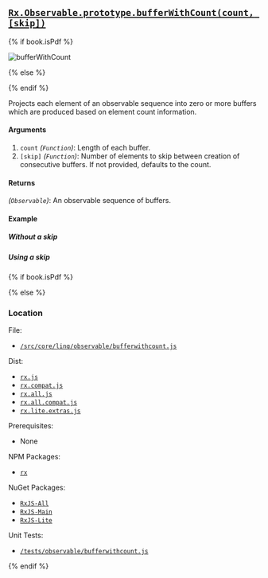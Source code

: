 ## [`Rx.Observable.prototype.bufferWithCount(count, [skip])`](https://github.com/Reactive-Extensions/RxJS/blob/master/src/core/linq/observable/bufferwithcount.js)

{% if book.isPdf %}

![bufferWithCount](http://reactivex.io/documentation/operators/images/bufferWithCount3.png)

{% else %}



{% endif %}

Projects each element of an observable sequence into zero or more buffers which are produced based on element count information.

#### Arguments
1. `count` *(`Function`)*: Length of each buffer.
2. `[skip]` *(`Function`)*: Number of elements to skip between creation of consecutive buffers. If not provided, defaults to the count.

#### Returns
*(`Observable`)*: An observable sequence of buffers. 

#### Example

##### Without a skip

[](http://jsbin.com/behad/1/embed?js,console)

##### Using a skip

[](http://jsbin.com/vewabo/1/embed?js,console)

{% if book.isPdf %}



{% else %}

### Location

File:
- [`/src/core/linq/observable/bufferwithcount.js`](https://github.com/Reactive-Extensions/RxJS/blob/master/src/core/linq/observable/bufferwithcount.js)

Dist:
- [`rx.js`](https://github.com/Reactive-Extensions/RxJS/blob/master/dist/rx.js)
- [`rx.compat.js`](https://github.com/Reactive-Extensions/RxJS/blob/master/dist/rx.compat.js)
- [`rx.all.js`](https://github.com/Reactive-Extensions/RxJS/blob/master/dist/rx.all.js)
- [`rx.all.compat.js`](https://github.com/Reactive-Extensions/RxJS/blob/master/dist/rx.all.compat.js)
- [`rx.lite.extras.js`](https://github.com/Reactive-Extensions/RxJS/blob/master/dist/rx.lite.extras.js)

Prerequisites:
- None

NPM Packages:
- [`rx`](https://www.npmjs.org/package/rx)

NuGet Packages:
- [`RxJS-All`](http://www.nuget.org/packages/RxJS-All/)
- [`RxJS-Main`](http://www.nuget.org/packages/RxJS-Main/)
- [`RxJS-Lite`](http://www.nuget.org/packages/RxJS-Lite/)

Unit Tests:
- [`/tests/observable/bufferwithcount.js`](https://github.com/Reactive-Extensions/RxJS/blob/master/tests/observable/bufferwithcount.js)

{% endif %}